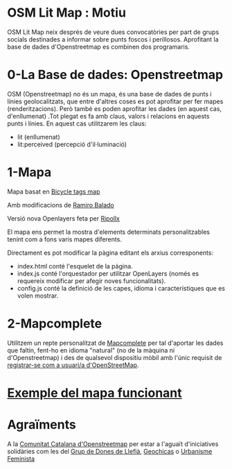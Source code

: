 # OSM Lit Map : Motiu
OSM Lit Map neix després de veure dues convocatòries per part de grups socials destinades a informar sobre punts foscos i perillosos.
Aprofitant la base de dades d'Openstreetmap es combinen dos programaris.

# 0-La Base de dades: Openstreetmap
OSM (Openstreetmap) no és un mapa, és una base de dades de punts i línies geolocalitzats, que entre d'altres coses es pot aprofitar per fer mapes (renderitzacions). Però també es poden aprofitar les dades (en aquest cas, d'enllumenat) .Tot plegat es fa amb claus, valors i relacions en aquests punts i línies.
En aquest cas utilitzarem les claus:

* lit (enllumenat)
* lit:perceived (percepció d'il·luminació)

# 1-Mapa
Mapa basat en [Bicycle tags map](https://wiki.openstreetmap.org/wiki/Bicycle_tags_map)

Amb modificacions de [Ramiro Balado](https://github.com/Qjammer)

Versió nova Openlayers feta per [Ripollx](https://github.com/Ripollx)

El mapa ens permet la mostra d'elements determinats personalitzables tenint com a fons varis mapes diferents.

Directament es pot modificar la pàgina editant els arxius corresponents:

*    index.html conté l'esquelet de la pàgina.
*    index.js conté l'orquestador per utilitzar OpenLayers (només es requereix modificar per afegir noves funcionalitats).
*    config.js conté la definició de les capes, idioma i característiques que es volen mostrar.

# 2-Mapcomplete

Utilitzem un repte personalitzat de [Mapcomplete](https://github.com/pietervdvn/MapComplete) per tal d'aportar les dades que faltin, fent-ho en idioma "natural" (no de la màquina ni d'Openstreetmap) i des de qualsevol dispositiu mòbil amb l'únic requisit de [registrar-se com a usuari/a d'OpenStreetMap](https://www.openstreetmap.org/login).

# [Exemple del mapa funcionant](http://yopaseopor.github.io/osmlitmap)

# Agraïments
A la [Comunitat Catalana d'Openstreetmap](https://t.me/osmcat) per estar a l'aguaït d'iniciatives solidàries com les del [Grup de Dones de Llefià](https://twitter.com/grupdonesllefia), [Geochicas](https://twitter.com/geochicasosm) o [Urbanisme Feminista](https://twitter.com/9urbfeminista)

